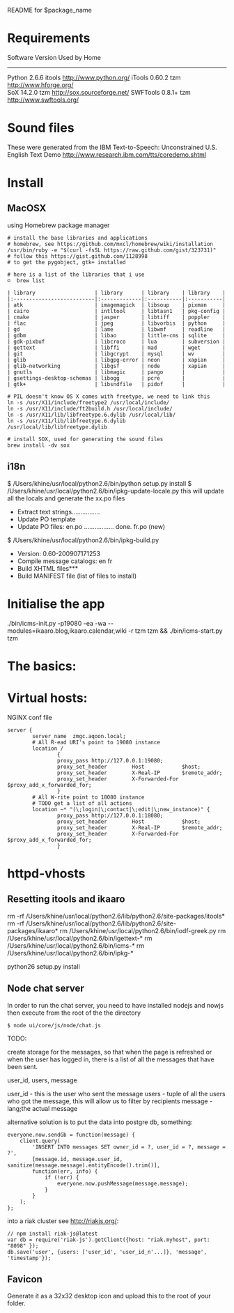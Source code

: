 README for $package_name

Requirements
============

Software    Version   Used by         Home
---------   -------   -------------   ----------------------------------------
Python        2.6.6   itools          http://www.python.org/
iTools	      0.60.2  tzm             http://www.hforge.org/	
SoX	          14.2.0  tzm             http://sox.sourceforge.net/
SWFTools      0.8.1+  tzm             http://www.swftools.org/		


Sound files
===========
These were generated from the IBM Text-to-Speech: Unconstrained U.S. English Text Demo http://www.research.ibm.com/tts/coredemo.shtml


Install
=======

MacOSX
------

using Homebrew package manager

	# install the base libraries and applications
	# homebrew, see https://github.com/mxcl/homebrew/wiki/installation
	/usr/bin/ruby -e "$(curl -fsSL https://raw.github.com/gist/323731)"
	# follow this https://gist.github.com/1128998
	# to get the pygobject, gtk+ installed
	
	# here is a list of the libraries that i use
	☺  brew list
                                                      
	| library                   | library      | library    | library    |
	|:--------------------------|:-------------|:-----------|:-----------|
	| atk                       | imagemagick  | libsoup    | pixman     |
	| cairo                     | intltool     | libtasn1   | pkg-config |
	| cmake                     | jasper       | libtiff    | poppler    |
	| flac                      | jpeg         | libvorbis  | python     |
	| gd                        | lame         | libwmf     | readline   |
	| gdbm                      | libao        | little-cms | sqlite     |
	| gdk-pixbuf                | libcroco     | lua        | subversion |
	| gettext                   | libffi       | mad        | wget       |
	| git                       | libgcrypt    | mysql      | wv         |
	| glib                      | libgpg-error | neon       | xapian     |
	| glib-networking           | libgsf       | node       | xapian     |
	| gnutls                    | libmagic     | pango      |            |
	| gsettings-desktop-schemas | libogg       | pcre       |            |
	| gtk+                      | libsndfile   | pidof      |            |

	# PIL doesn't know OS X comes with freetype, we need to link this
	ln -s /usr/X11/include/freetype2 /usr/local/include/ 
	ln -s /usr/X11/include/ft2build.h /usr/local/include/ 
	ln -s /usr/X11/lib/libfreetype.6.dylib /usr/local/lib/ 
	ln -s /usr/X11/lib/libfreetype.6.dylib /usr/local/lib/libfreetype.dylib
	
	# install SOX, used for generating the sound files
	brew install -dv sox


i18n
----
$ /Users/khine/usr/local/python2.6/bin/python setup.py install
$ /Users/khine/usr/local/python2.6/bin/ipkg-update-locale.py
this will update all the locals and generate the xx.po files
* Extract text strings................
* Update PO template 
* Update PO files:
  en.po ................. done.
  fr.po (new)

$ /Users/khine/usr/local/python2.6/bin/ipkg-build.py
* Version: 0.60-200907171253
* Compile message catalogs: en fr
* Build XHTML files***
* Build MANIFEST file (list of files to install)


Initialise the app
==================

./bin/icms-init.py -p19080 -ea -wa --modules=ikaaro.blog,ikaaro.calendar,wiki -r tzm tzm && ./bin/icms-start.py tzm


The basics:
===========

Virtual hosts:
==============
NGINX conf file

    server {
            server_name  zmgc.aqoon.local;
            # All R-ead URI's point to 19080 instance
            location /
                    {
                    proxy_pass http://127.0.0.1:19080;
                    proxy_set_header        Host            $host;
                    proxy_set_header        X-Real-IP       $remote_addr;
                    proxy_set_header        X-Forwarded-For $proxy_add_x_forwarded_for;
                    }
            # All W-rite point to 18080 instance
            # TODO get a list of all actions
            location ~* "(\;login|\;contact|\;edit|\;new_instance)" {
                    proxy_pass http://127.0.0.1:18080;
                    proxy_set_header        Host            $host;
                    proxy_set_header        X-Real-IP       $remote_addr;
                    proxy_set_header        X-Forwarded-For $proxy_add_x_forwarded_for;
                    }

httpd-vhosts
============


Resetting itools and ikaaro
---------------------------

rm -rf /Users/khine/usr/local/python2.6/lib/python2.6/site-packages/itools*
rm -rf /Users/khine/usr/local/python2.6/lib/python2.6/site-packages/ikaaro*
rm /Users/khine/usr/local/python2.6/bin/iodf-greek.py 
rm /Users/khine/usr/local/python2.6/bin/igettext-*
rm /Users/khine/usr/local/python2.6/bin/icms-*
rm /Users/khine/usr/local/python2.6/bin/ipkg-*

python26 setup.py install


Node chat server
----------------

In order to run the chat server, you need to have installed nodejs and nowjs
then execute from the root of the the directory

    $ node ui/core/js/node/chat.js

TODO:

create storage for the messages, so that when the page is refreshed or when the user
has logged in, there is a list of all the messages that have been sent.

user_id, users, message

user_id - this is the user who sent the message
users - tuple of all the users who got the message, this will allow us to filter by recipients
message - lang;the actual message

alternative solution is to put the data into postgre db, something:

    everyone.now.sendGb = function(message) {
        client.query(
            'INSERT INTO messages SET owner_id = ?, user_id = ?, message = ?',
            [message.id, message.user_id, sanitize(message.message).entityEncode().trim()],
            function(err, info) {
                if (!err) {
                    everyone.now.pushMessage(message.message);
                }
            }
        );
    };


into a riak cluster see http://riakjs.org/:

    // npm install riak-js@latest
    var db = require('riak-js').getClient({host: "riak.myhost", port: "8098" });
    db.save('user', {users: ['user_id', 'user_id_n'...]}, 'message', 'timestamp'});

Favicon
-------

Generate it as a 32x32 desktop icon and upload this to the root of your folder.